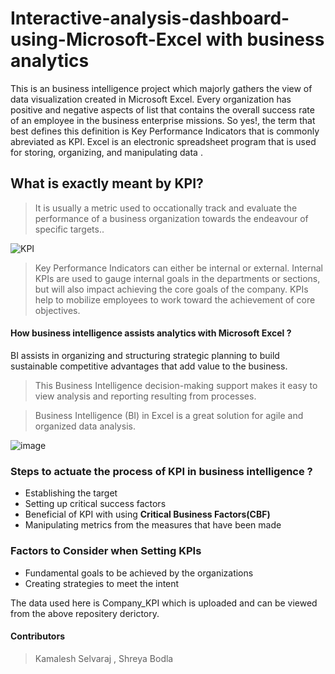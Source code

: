 # Interactive-analysis-dashboard-using-Microsoft-Excel with business analytics 

This is an business intelligence project which majorly gathers the view of data visualization created in Microsoft Excel. Every organization has positive and negative aspects of list that contains the overall success rate of an employee in the business enterprise missions. So yes!, the term that best defines this definition is Key Performance Indicators that is commonly abreviated as KPI. Excel is an electronic spreadsheet program that is used for storing, organizing, and manipulating data .

## What is exactly meant by **KPI**?
> It is usually a metric used to occationally track and evaluate the performance of a business organization towards the endeavour of specific targets..

![KPI](https://i.pinimg.com/736x/94/4e/e3/944ee3c3e92ee08f4f50712d98eb7d12.jpg)

>  Key Performance Indicators can either be internal or external. Internal KPIs are used to gauge internal goals in the departments or sections, but will also impact achieving the core goals of the company. KPIs help to mobilize employees to work toward the achievement of core objectives.

#### How business intelligence assists analytics with **Microsoft Excel** ?

BI assists in organizing and structuring strategic planning to build sustainable competitive advantages that add value to the business.

> This Business Intelligence decision-making support makes it easy to view analysis and reporting resulting from processes.

> Business Intelligence (BI) in Excel is a great solution for agile and organized data analysis.

![image](https://user-images.githubusercontent.com/72293918/177154505-fd66219e-237f-4496-a429-13af2c1008e9.png)


### Steps to actuate the process of KPI in **business intelligence** ?

* Establishing the target
* Setting up critical success factors
* Beneficial of KPI with using **Critical Business Factors(CBF)**
* Manipulating metrics from the measures that have been made

### Factors to Consider when Setting KPIs

* Fundamental goals to be achieved by the organizations
* Creating strategies to meet the intent

The data used here is Company_KPI which is uploaded and can be viewed from the above repositery derictory.

#### Contributors
> Kamalesh Selvaraj
>, Shreya Bodla
